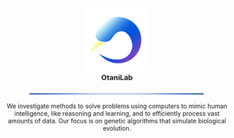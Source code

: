 <h3 align="center">
	<img src="https://github.com/otanilab/.github/blob/main/assets/logo.png" width="150" alt="Logo"/><br/>
    OtaniLab
</h3>

<p align="center">
  <img src="https://github.com/otanilab/.github/blob/main/assets/line.png" alt="catppuccin palette" width="400" />
</p>

<p align="center">
  We investigate methods to solve problems using computers to mimic human intelligence, like reasoning and learning, and to efficiently process vast amounts of data.
  Our focus is on genetic algorithms that simulate biological evolution.
</p>

